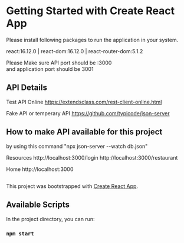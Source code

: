 # Getting Started with Create React App

Please install following packages to run the application in your system.

react:16.12.0 | 
react-dom:16.12.0  |
react-router-dom:5.1.2


Please Make sure API port should be :3000  
and application port should be 3001

## API Details
Test API Online 
https://extendsclass.com/rest-client-online.html

Fake API or temperary API
https://github.com/typicode/json-server

## How to make API available for this project

by using this command  "npx json-server --watch db.json"

 Resources
  http://localhost:3000/login
  http://localhost:3000/restaurant

  Home
  http://localhost:3000

## 

This project was bootstrapped with [Create React App](https://github.com/facebook/create-react-app).

## Available Scripts

In the project directory, you can run:

### `npm start`
